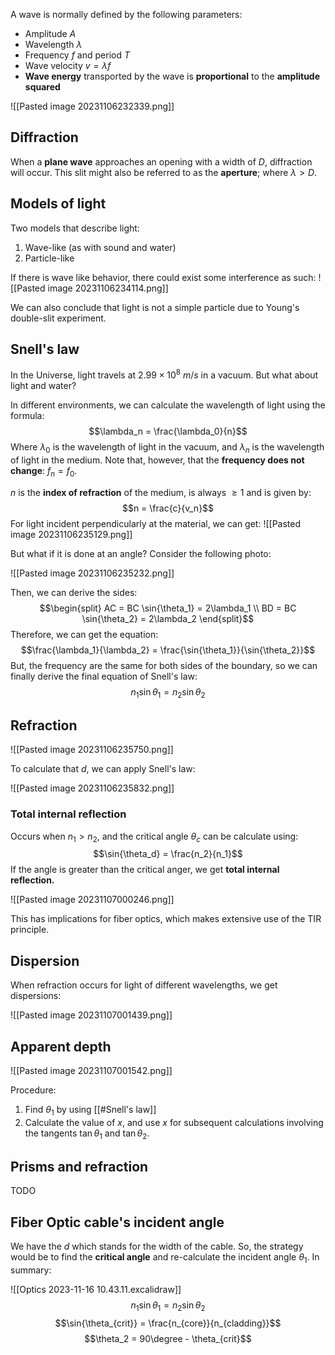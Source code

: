 A wave is normally defined by the following parameters: 
- Amplitude $A$
- Wavelength $\lambda$
- Frequency $f$ and period $T$
- Wave velocity $v = \lambda f$ 
- **Wave energy** transported by the wave is **proportional** to the **amplitude squared**


![[Pasted image 20231106232339.png]]

## Diffraction
When a **plane wave** approaches an opening with a width of $D$, diffraction will occur. This slit might also be referred to as the **aperture**; where $\lambda > D$.

## Models of light
Two models that describe light: 
1. Wave-like (as with sound and water)
2. Particle-like

If there is wave like behavior, there could exist some interference as such: 
![[Pasted image 20231106234114.png]]

We can also conclude that light is not a simple particle due to Young's double-slit experiment.

## Snell's law
In the Universe, light travels at $2.99 \times 10^8 \ m/s$ in a vacuum. But what about light and water? 

In different environments, we can calculate the wavelength of light using the formula: 
$$\lambda_n = \frac{\lambda_0}{n}$$
Where $\lambda_0$ is the wavelength of light in the vacuum, and $\lambda_n$ is the wavelength of light in the medium. Note that, however, that the **frequency does not change**: $f_n = f_0$. 

$n$ is the **index of refraction** of the medium, is always $\geq 1$ and is given by:
$$n = \frac{c}{v_n}$$
For light incident perpendicularly at the material, we can get: 
![[Pasted image 20231106235129.png]]

But what if it is done at an angle? Consider the following photo: 

![[Pasted image 20231106235232.png]]

Then, we can derive the sides: 
$$\begin{split}
AC = BC \sin{\theta_1} = 2\lambda_1 \\
BD = BC \sin{\theta_2} = 2\lambda_2
\end{split}$$
Therefore, we can get the equation: 
$$\frac{\lambda_1}{\lambda_2} = \frac{\sin{\theta_1}}{\sin{\theta_2}}$$
But, the frequency are the same for both sides of the boundary, so we can finally derive the final equation of Snell's law: 
$$n_1\sin{\theta_1}=n_2\sin{\theta_2}$$
## Refraction

![[Pasted image 20231106235750.png]]

To calculate that $d$, we can apply Snell's law:

![[Pasted image 20231106235832.png]]

### Total internal reflection
Occurs when $n_1 > n_2$, and the critical angle $\theta_c$ can be calculate using: 
$$\sin{\theta_d} = \frac{n_2}{n_1}$$
If the angle is greater than the critical anger, we get **total internal reflection.**

![[Pasted image 20231107000246.png]]

This has implications for fiber optics, which makes extensive use of the TIR principle.

## Dispersion
When refraction occurs for light of different wavelengths, we get dispersions:

![[Pasted image 20231107001439.png]]

## Apparent depth

![[Pasted image 20231107001542.png]]

Procedure: 
1. Find $\theta_1$ by using [[#Snell's law]]
2. Calculate the value of $x$, and use $x$ for subsequent calculations involving the tangents $\tan{\theta_1}$ and $\tan{\theta_2}$.

## Prisms and refraction
TODO

## Fiber Optic cable's incident angle
We have the $d$ which stands for the width of the cable. So, the strategy would be to find the **critical angle** and re-calculate the incident angle $\theta_1$. In summary:
	 
![[Optics 2023-11-16 10.43.11.excalidraw]]
$$n_1\sin{\theta_1} = n_2\sin{\theta_2}$$
$$\sin{\theta_{crit}} = \frac{n_{core}}{n_{cladding}}$$
$$\theta_2 = 90\degree - \theta_{crit}$$
